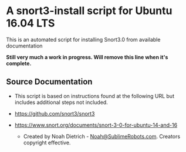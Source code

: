 # A snort3-install script for Ubuntu 16.04 LTS
This is an automated script for installing Snort3.0 from available documentation

**Still very much a work in progress. Will remove this line when it's complete.**


## Source Documentation ##

* This script is based on instructions found at the following URL but includes additional steps not included.

* https://github.com/snort3/snort3

* https://www.snort.org/documents/snort-3-0-for-ubuntu-14-and-16

  * Created by Noah Dietrich - Noah@SublimeRobots.com. Creators copyright effective. 


